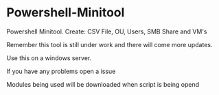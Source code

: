 # Powershell-Minitool
Powershell Minitool. Create: CSV File, OU, Users, SMB Share and VM's

Remember this tool is still under work and there will come more updates.

Use this on a windows server.

If you have any problems open a issue


Modules being used will be downloaded when script is being opend
